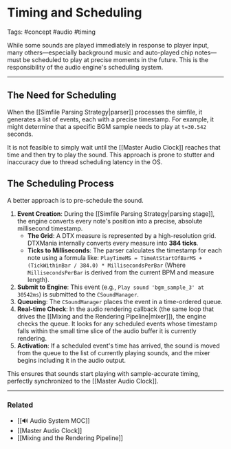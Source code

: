 # Timing and Scheduling

Tags: #concept #audio #timing

While some sounds are played immediately in response to player input, many others—especially background music and auto-played chip notes—must be scheduled to play at precise moments in the future. This is the responsibility of the audio engine's scheduling system.

---

## The Need for Scheduling

When the [[Simfile Parsing Strategy|parser]] processes the simfile, it generates a list of events, each with a precise timestamp. For example, it might determine that a specific BGM sample needs to play at `t=30.542` seconds.

It is not feasible to simply wait until the [[Master Audio Clock]] reaches that time and then try to play the sound. This approach is prone to stutter and inaccuracy due to thread scheduling latency in the OS.

## The Scheduling Process

A better approach is to pre-schedule the sound.

1.  **Event Creation**: During the [[Simfile Parsing Strategy|parsing stage]], the engine converts every note's position into a precise, absolute millisecond timestamp.
    *   **The Grid**: A DTX measure is represented by a high-resolution grid. DTXMania internally converts every measure into **384 ticks**.
    *   **Ticks to Milliseconds**: The parser calculates the timestamp for each note using a formula like:
        `PlayTimeMS = TimeAtStartOfBarMS + (TickWithinBar / 384.0) * MillisecondsPerBar`
        (Where `MillisecondsPerBar` is derived from the current BPM and measure length).
2.  **Submit to Engine**: This event (e.g., `Play sound 'bgm_sample_3' at 30542ms`) is submitted to the `CSoundManager`.
3.  **Queueing**: The `CSoundManager` places the event in a time-ordered queue.
4.  **Real-time Check**: In the audio rendering callback (the same loop that drives the [[Mixing and the Rendering Pipeline|mixer]]), the engine checks the queue. It looks for any scheduled events whose timestamp falls within the small time slice of the audio buffer it is currently rendering.
5.  **Activation**: If a scheduled event's time has arrived, the sound is moved from the queue to the list of currently playing sounds, and the mixer begins including it in the audio output.

This ensures that sounds start playing with sample-accurate timing, perfectly synchronized to the [[Master Audio Clock]].

---

### Related

*   [[🔊 Audio System MOC]]
*   [[Master Audio Clock]]
*   [[Mixing and the Rendering Pipeline]]
